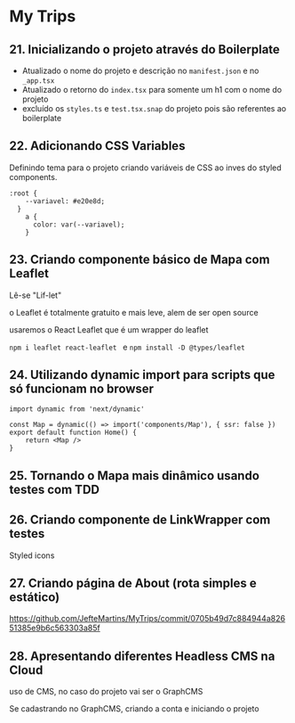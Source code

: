 # My Trips

## 21. Inicializando o projeto através do Boilerplate

- Atualizado o nome do projeto e descrição no `manifest.json` e no `_app.tsx`
- Atualizado o retorno do `index.tsx` para somente um h1 com o nome do projeto
- excluído os `styles.ts` e `test.tsx.snap` do projeto pois são referentes ao boilerplate

## 22. Adicionando CSS Variables

Definindo tema para o projeto criando variáveis de CSS ao inves do styled components.

```tsx
:root {
    --variavel: #e20e8d;
  }
	a {
      color: var(--variavel);
    }
```

## 23. Criando componente básico de Mapa com Leaflet

Lê-se "Lif-let"

o Leaflet é totalmente gratuito e mais leve, alem de ser open source

usaremos o React Leaflet que é um wrapper do leaflet

`npm i leaflet react-leaflet ` e `npm install -D @types/leaflet`

## 24. Utilizando dynamic import para scripts que só funcionam no browser

```tsx
import dynamic from 'next/dynamic'

const Map = dynamic(() => import('components/Map'), { ssr: false })
export default function Home() {
    return <Map />
}

```

## 25. Tornando o Mapa mais dinâmico usando testes com TDD



## 26. Criando componente de LinkWrapper com testes

Styled icons

## 27. Criando página de About (rota simples e estático)

https://github.com/JefteMartins/MyTrips/commit/0705b49d7c884944a82651385e9b6c563303a85f

## 28. Apresentando diferentes Headless CMS na Cloud

uso de CMS, no caso do projeto vai ser o GraphCMS

Se cadastrando no GraphCMS, criando a conta e iniciando o projeto


